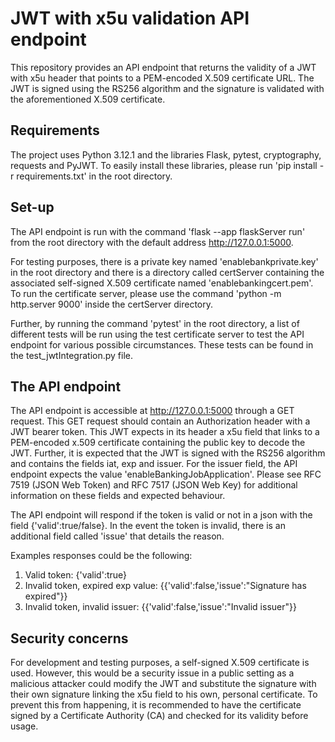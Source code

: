 # JWT with x5u validation API endpoint

This repository provides an API endpoint that returns the validity of a JWT with x5u header that points to a PEM-encoded X.509 certificate URL. The JWT is signed using the RS256 algorithm and the signature is validated with the aforementioned X.509 certificate.

## Requirements
The project uses Python 3.12.1 and the libraries Flask, pytest, cryptography, requests and PyJWT. To easily install these libraries, please run 'pip install -r requirements.txt' in the root directory.

## Set-up
The API endpoint is run with the command 'flask --app flaskServer run' from the root directory with the default address http://127.0.0.1:5000.

For testing purposes, there is a private key named 'enablebankprivate.key' in the root directory and there is a directory called certServer containing the associated self-signed X.509 certificate named 'enablebankingcert.pem'. To run the certificate server, please use the command 'python -m http.server 9000' inside  the certServer directory.

Further, by running the command 'pytest' in the root directory, a list of different tests will be run using the test certificate server to test the API endpoint for various possible circumstances. These tests can be found in the test_jwtIntegration.py file.

## The API endpoint
The API endpoint is accessible at http://127.0.0.1:5000 through a GET request. This GET request should contain an Authorization header with a JWT bearer token. This JWT expects in its header a x5u field that links to a PEM-encoded x.509 certificate containing the public key to decode the JWT. Further, it is expected that the JWT is signed with the RS256 algorithm and contains the fields iat, exp and issuer. For the issuer field, the API endpoint expects the value 'enableBankingJobApplication'. Please see RFC 7519 (JSON Web Token) and RFC 7517 (JSON Web Key) for additional information on these fields and expected behaviour. 

The API endpoint will respond if the token is valid or not in a json with the field {'valid':true/false}. In the event the token is invalid, there is an additional field called 'issue' that details the reason.

Examples responses could be the following:
1. Valid token:
{'valid':true}
2. Invalid token, expired exp value:
{{'valid':false,'issue':"Signature has expired"}}
3. Invalid token, invalid issuer:
{{'valid':false,'issue':"Invalid issuer"}}

## Security concerns
For development and testing purposes, a self-signed X.509 certificate is used. However, this would be a security issue in a public setting as a malicious attacker could modify the JWT and substitute the signature with their own signature linking the x5u field to his own, personal certificate. To prevent this from happening, it is recommended to have the certificate signed by a Certificate Authority (CA) and checked for its validity before usage.
